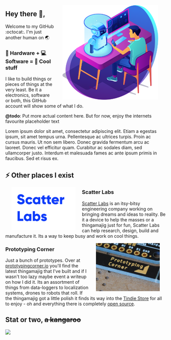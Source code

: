 <p><img src="https://github.com/jedhodson/jedhodson/raw/master/image-or-two/robotics_1.png" align="right" width=300 style="padding: 0 25px"></p>

## Hey there 👋,
Welcome to my GitHub :octocat:. I'm just another human on 🌏

### 🔨 Hardware + 💻 Software = 🤖 Cool stuff

I like to build things or pieces of things at the very least. Be it a electronics, software or both, this GitHub account will show some of what I do. 

**@todo**: Put more actual content here. But for now, enjoy the internets favourite placeholder text  

Lorem ipsum dolor sit amet, consectetur adipiscing elit. Etiam a egestas ipsum, sit amet tempus urna. Pellentesque ac ultrices turpis. Proin ac cursus mauris. Ut non sem libero. Donec gravida fermentum arcu ac laoreet. Donec vel efficitur quam. Curabitur ac sodales diam, sed ullamcorper justo. Interdum et malesuada fames ac ante ipsum primis in faucibus. Sed et risus ex. 

## ⚡ Other places I exist
<p><img src="https://github.com/jedhodson/jedhodson/raw/master/image-or-two/scatterlabs_blue.png" align="left" width=200 style="padding: 0 20px"></p>

### Scatter Labs
[Scatter Labs](scatterlabs.com.au) is an itsy-bitsy engineering company working on bringing dreams and ideas to reality. Be it a device to help the masses or a thingamajig just for fun, Scatter Labs can help research, design, build and manufacture it. Its a way to keep busy and work on cool things. 



<p><img src="https://github.com/jedhodson/jedhodson/raw/master/image-or-two/prototypingcorner_focus.JPG" align="right" width=200 style="padding: 0 20px" /></p>

### Prototyping Corner
Just a bunch of prototypes. Over at [prototypingcorner.io](prototypingcorner.io) you'll find the latest thingamajig that I've built and if I wasn't too lazy maybe event a writeup on how I did it. Its an assortment of things from data-loggers to localization systems, drones to robots that roll. If the thingamajig got a little polish it finds its way into the [Tindie Store](https://www.tindie.com/stores/prototyping-corner/) for all to enjoy - oh and everything there is completely [open source]().


## Stat or two, ~~a kangaroo~~
<img src="https://github-readme-stats.vercel.app/api?username=jedhodson&count_private=true&show_icons=true&theme=dark&hide_title=true" align="left">
